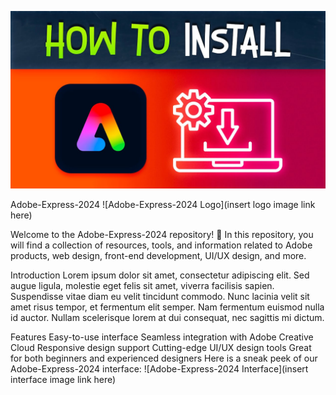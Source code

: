 ![Preview Image](maxresdefault.jpg)

Adobe-Express-2024
![Adobe-Express-2024 Logo](insert logo image link here)

Welcome to the Adobe-Express-2024 repository! 🎉 In this repository, you will find a collection of resources, tools, and information related to Adobe products, web design, front-end development, UI/UX design, and more.


Introduction
Lorem ipsum dolor sit amet, consectetur adipiscing elit. Sed augue ligula, molestie eget felis sit amet, viverra facilisis sapien. Suspendisse vitae diam eu velit tincidunt commodo. Nunc lacinia velit sit amet risus tempor, et fermentum elit semper. Nam fermentum euismod nulla id auctor. Nullam scelerisque lorem at dui consequat, nec sagittis mi dictum.

Features
Easy-to-use interface
Seamless integration with Adobe Creative Cloud
Responsive design support
Cutting-edge UI/UX design tools
Great for both beginners and experienced designers
Here is a sneak peek of our Adobe-Express-2024 interface: ![Adobe-Express-2024 Interface](insert interface image link here)


